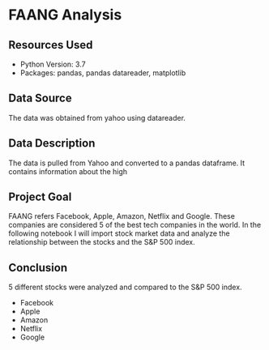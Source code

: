 # FAANG Analysis

## Resources Used
* Python Version: 3.7
* Packages: pandas, pandas datareader, matplotlib

## Data Source 
The data was obtained from yahoo using datareader.

## Data Description
The data is pulled from Yahoo and converted to a pandas dataframe. It contains information about the high

## Project Goal
FAANG refers Facebook, Apple, Amazon, Netflix and Google. These companies are considered 5 of the best tech companies in the world. In the following notebook I will import stock market data and analyze the relationship between the stocks and the S&P 500 index.

## Conclusion
5 different stocks were analyzed and compared to the S&P 500 index.
* Facebook
* Apple
* Amazon
* Netflix
* Google


